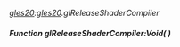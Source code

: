 _[gles20](../../modules/gles20/gles20-module.md):[gles20](../../modules/gles20/gles20-module.md).glReleaseShaderCompiler_
##### Function glReleaseShaderCompiler:Void(  )
